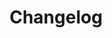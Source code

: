 ---
layout: default
title: Changelog
nav_order: 2
has_children: false
description: Changelog and Version History
---
